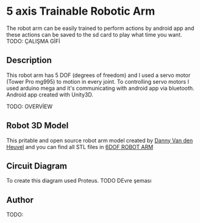 # 5 axis Trainable Robotic Arm
The robot arm can be easily trained to perform actions by android app and these actions can be saved to the sd card to play what time you want.
TODO: ÇALIŞMA GİFİ

## Description
This robot arm has 5 DOF (degrees of freedom) and I used a servo motor (Tower Pro mg995) to motion in every joint. To controlling servo motors I used arduino mega and it's communicating with android app via bluetooth. Android app created with Unity3D.

TODO: OVERVİEW

## Robot 3D Model
This pritable and open source robot arm model created by [Danny Van den Heuvel](https://github.com/danny-vdh) and you can find all STL files in [6DOF ROBOT ARM](https://www.thingiverse.com/thing:2465275)  

## Circuit Diagram
To create this diagram used Proteus.
TODO DEvre şeması

## Author
TODO:

